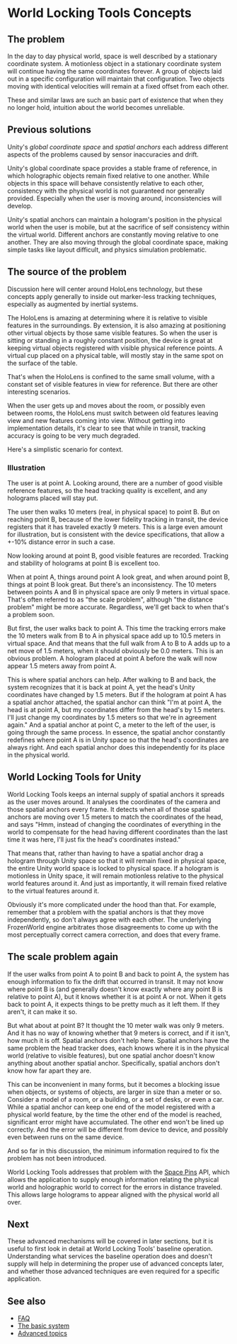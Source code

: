 # World Locking Tools Concepts

## The problem

In the day to day physical world, space is well described by a stationary coordinate system. A motionless object in a stationary coordinate system will continue having the same coordinates forever. A group of objects laid out in a specific configuration will maintain that configuration. Two objects moving with identical velocities will remain at a fixed offset from each other.

These and similar laws are such an basic part of existence that when they no longer hold, intuition about the world becomes unreliable.

## Previous solutions

Unity's *global coordinate space* and *spatial anchors* each address different aspects of the problems caused by sensor inaccuracies and drift.

Unity's global coordinate space provides a stable frame of reference, in which holographic objects remain fixed relative to one another.  While objects in this space will behave consistently relative to each other, consistency with the physical world is not guaranteed nor generally provided. Especially when the user is moving around, inconsistencies will develop.

Unity's spatial anchors can maintain a hologram's position in the physical world when the user is mobile, but at the sacrifice of self consistency within the virtual world. Different anchors are constantly moving relative to one another. They are also moving through the global coordinate space, making simple tasks like layout difficult, and physics simulation problematic.

## The source of the problem

Discussion here will center around HoloLens technology, but these concepts apply generally to inside out marker-less tracking techniques, especially as augmented by inertial systems.

The HoloLens is amazing at determining where it is relative to visible features in the surroundings. By extension, it is also amazing at positioning other virtual objects by those same visible features. So when the user is sitting or standing in a roughly constant position, the device is great at keeping virtual objects registered with visible physical reference points. A virtual cup placed on a physical table, will mostly stay in the same spot on the surface of the table.  

That's when the HoloLens is confined to the same small volume, with a constant set of visible features in view for reference. But there are other interesting scenarios.

When the user gets up and moves about the room, or possibly even between rooms, the HoloLens must switch between old features leaving view and new features coming into view. Without getting into implementation details, it's clear to see that while in transit, tracking accuracy is going to be very much degraded.

Here's a simplistic scenario for context.

### Illustration

The user is at point A. Looking around, there are a number of good visible reference features, so the head tracking quality is excellent, and any holograms placed will stay put.

The user then walks 10 meters (real, in physical space) to point B. But on reaching point B, because of the lower fidelity tracking in transit, the device registers that it has traveled exactly 9 meters. This is a large even amount for illustration, but is consistent with the device specifications, that allow a +-10% distance error in such a case.

Now looking around at point B, good visible features are recorded. Tracking and stability of holograms at point B is excellent too.

When at point A, things around point A look great, and when around point B, things at point B look great. But there's an inconsistency. The 10 meters between points A and B in physical space are only 9 meters in virtual space. That's often referred to as "the scale problem", although "the distance problem" might be more accurate. Regardless, we'll get back to when that's a problem soon.

But first, the user walks back to point A. This time the tracking errors make the 10 meters walk from B to A in physical space add up to 10.5 meters in virtual space. And that means that the full walk from A to B to A adds up to a net move of 1.5 meters, when it should obviously be 0.0 meters. This is an obvious problem. A hologram placed at point A before the walk will now appear 1.5 meters away from point A.

This is where spatial anchors can help. After walking to B and back, the system recognizes that it is back at point A, yet the head's Unity coordinates have changed by 1.5 meters. But if the hologram at point A has a spatial anchor attached, the spatial anchor can think "I'm at point A, the head is at point A, but my coordinates differ from the head's by 1.5 meters. I'll just change my coordinates by 1.5 meters so that we're in agreement again." And a spatial anchor at point C, a meter to the left of the user, is going through the same process. In essence, the spatial anchor constantly redefines where point A is in Unity space so that the head's coordinates are always right. And each spatial anchor does this independently for its place in the physical world.  

## World Locking Tools for Unity

World Locking Tools keeps an internal supply of spatial anchors it spreads as the user moves around. It analyses the coordinates of the camera and those spatial anchors every frame. It detects when all of those spatial anchors are moving over 1.5 meters to match the coordinates of the head, and says "Hmm, instead of changing the coordinates of everything in the world to compensate for the head having different coordinates than the last time it was here, I'll just fix the head's coordinates instead."

That means that, rather than having to have a spatial anchor drag a hologram through Unity space so that it will remain fixed in physical space, the entire Unity world space is locked to physical space. If a hologram is motionless in Unity space, it will remain motionless relative to the physical world features around it. And just as importantly, it will remain fixed relative to the virtual features around it.

Obviously it's more complicated under the hood than that. For example, remember that a problem with the spatial anchors is that they move independently, so don't always agree with each other. The underlying FrozenWorld engine arbitrates those disagreements to come up with the most perceptually correct camera correction, and does that every frame.

## The scale problem again

If the user walks from point A to point B and back to point A, the system has enough information to fix the drift that occurred in transit. It may not know where point B is (and generally doesn't know exactly where any point B is relative to point A), but it knows whether it is at point A or not. When it gets back to point A, it expects things to be pretty much as it left them. If they aren't, it can make it so.

But what about at point B? It thought the 10 meter walk was only 9 meters. And it has no way of knowing whether that 9 meters is correct, and if it isn't, how much it is off. Spatial anchors don't help here. Spatial anchors have the same problem the head tracker does, each knows where it is in the physical world (relative to visible features), but one spatial anchor doesn't know anything about another spatial anchor. Specifically, spatial anchors don't know how far apart they are.

This can be inconvenient in many forms, but it becomes a blocking issue when objects, or systems of objects, are larger in size than a meter or so. Consider a model of a room, or a building, or a set of desks, or even a car. While a spatial anchor can keep one end of the model registered with a physical world feature, by the time the other end of the model is reached, significant error might have accumulated. The other end won't be lined up correctly. And the error will be different from device to device, and possibly even between runs on the same device.

And so far in this discussion, the minimum information required to fix the problem has not been introduced.

World Locking Tools addresses that problem with the [Space Pins](Concepts/Advanced/SpacePins.md) API, which allows the application to supply enough information relating the physical world and holographic world to correct for the errors in distance traveled. This allows large holograms to appear aligned with the physical world all over.

## Next

These advanced mechanisms will be covered in later sections, but it is useful to first look in detail at World Locking Tools' baseline operation. Understanding what services the baseline operation does and doesn't supply will help in determining the proper use of advanced concepts later, and whether those advanced techniques are even required for a specific application.

## See also

* [FAQ](IntroFAQ.md)
* [The basic system](Concepts/BasicConcepts.md)
* [Advanced topics](Concepts/AdvancedConcepts.md)
